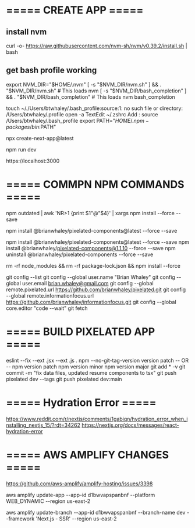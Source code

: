 # ===== CREATE APP =====

## install nvm

curl -o- https://raw.githubusercontent.com/nvm-sh/nvm/v0.39.2/install.sh | bash

## get bash profile working 

export NVM_DIR="$HOME/.nvm"                
[ -s "$NVM_DIR/nvm.sh" ] && \. "$NVM_DIR/nvm.sh"  # This loads nvm
[ -s "$NVM_DIR/bash_completion" ] && \. "$NVM_DIR/bash_completion"  # This loads nvm bash_completion

touch ~/./Users/btwhaley/.bash_profile:source:1: no such file or directory: /Users/btwhaley/.profile
open -a TextEdit ~/.zshrc
Add : 
source /Users/btwhaley/.bash_profile
export PATH="$HOME/.npm-packages/bin:$PATH"

npx create-next-app@latest

npm run dev

https://localhost:3000

# ===== COMMPN NPM COMMANDS =====

npm outdated | awk 'NR>1 {print $1"@"$4}' | xargs npm install --force --save

npm install @brianwhaley/pixelated-components@latest --force --save

npm install @brianwhaley/pixelated-components@latest --force --save
npm install @brianwhaley/pixelated-components@1.1.10 --force --save
npm uninstall @brianwhaley/pixelated-components --force --save

rm -rf node_modules && rm -rf package-lock.json && npm install --force

git config --list
git config --global user.name "Brian Whaley"
git config --global user.email brian.whaley@gmail.com
git config --global remote.pixelated.url https://github.com/brianwhaley/pixelated.git
git config --global remote.informationfocus.url https://github.com/brianwhaley/informationfocus.git
git config --global core.editor "code --wait"
git fetch

# ===== BUILD PIXELATED APP =====

eslint --fix --ext .jsx --ext .js .
npm --no-git-tag-version version patch
-- OR -- 
npm version patch
npm version minor
npm version major
git add * -v
git commit -m "fix data files, updated resume components to tsx"
git push pixelated dev --tags
git push pixelated dev:main

# ===== Hydration Error =====
https://www.reddit.com/r/nextjs/comments/1gabiqn/hydration_error_when_installing_nextjs_15/?rdt=34262
https://nextjs.org/docs/messages/react-hydration-error

# ===== AWS AMPLIFY CHANGES =====

https://github.com/aws-amplify/amplify-hosting/issues/3398

aws amplify update-app --app-id d1bwvapspanbnf --platform WEB_DYNAMIC --region us-east-2

aws amplify update-branch --app-id d1bwvapspanbnf --branch-name dev --framework 'Next.js - SSR' --region us-east-2


